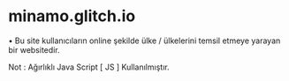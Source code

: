 # minamo.glitch.io

• Bu site kullanıcıların online şekilde ülke / ülkelerini temsil etmeye yarayan bir websitedir.

Not : Ağırlıklı Java Script [ JS ] Kullanılmıştır.
